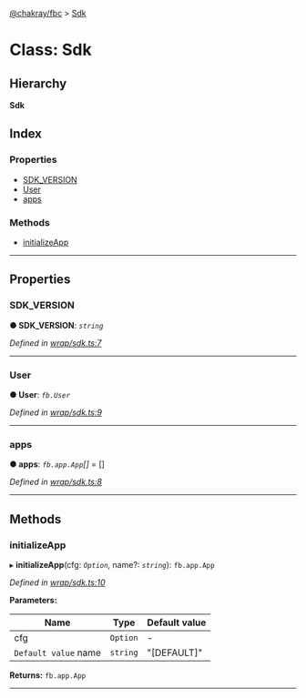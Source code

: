 [@chakray/fbc](../README.md) > [Sdk](../classes/sdk.md)

# Class: Sdk

## Hierarchy

**Sdk**

## Index

### Properties

* [SDK_VERSION](sdk.md#sdk_version)
* [User](sdk.md#user)
* [apps](sdk.md#apps)

### Methods

* [initializeApp](sdk.md#initializeapp)

---

## Properties

<a id="sdk_version"></a>

###  SDK_VERSION

**● SDK_VERSION**: *`string`*

*Defined in [wrap/sdk.ts:7](https://github.com/chakray/rig/blob/ea0dd17/projects/chakray/fbc/src/wrap/sdk.ts#L7)*

___
<a id="user"></a>

###  User

**● User**: *`fb.User`*

*Defined in [wrap/sdk.ts:9](https://github.com/chakray/rig/blob/ea0dd17/projects/chakray/fbc/src/wrap/sdk.ts#L9)*

___
<a id="apps"></a>

###  apps

**● apps**: *`fb.app.App`[]* =  []

*Defined in [wrap/sdk.ts:8](https://github.com/chakray/rig/blob/ea0dd17/projects/chakray/fbc/src/wrap/sdk.ts#L8)*

___

## Methods

<a id="initializeapp"></a>

###  initializeApp

▸ **initializeApp**(cfg: *`Option`*, name?: *`string`*): `fb.app.App`

*Defined in [wrap/sdk.ts:10](https://github.com/chakray/rig/blob/ea0dd17/projects/chakray/fbc/src/wrap/sdk.ts#L10)*

**Parameters:**

| Name | Type | Default value |
| ------ | ------ | ------ |
| cfg | `Option` | - |
| `Default value` name | `string` | &quot;[DEFAULT]&quot; |

**Returns:** `fb.app.App`

___

